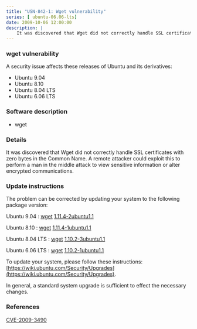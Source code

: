 ```yaml
---
title: "USN-842-1: Wget vulnerability"
series: [ ubuntu-06.06-lts]
date: 2009-10-06 12:00:00
description: |
    It was discovered that Wget did not correctly handle SSL certificates with zero bytes in the Common Name. A remote attacker could exploit this to perform a man in the middle attack to view sensitive information or alter encrypted communications. 
--- 
```

 
### wget vulnerability

A security issue affects these releases of Ubuntu and its derivatives:

* Ubuntu 9.04
* Ubuntu 8.10
* Ubuntu 8.04 LTS
* Ubuntu 6.06 LTS

### Software description

* wget 

### Details

It was discovered that Wget did not correctly handle SSL certificates with zero bytes in the Common Name. A remote attacker could exploit this to perform a man in the middle attack to view sensitive information or alter encrypted communications. 

### Update instructions

The problem can be corrected by updating your system to the following package version:

Ubuntu 9.04
 : [wget](https://launchpad.net/ubuntu/+source/wget) <span> [1.11.4-2ubuntu1.1](https://launchpad.net/ubuntu/+source/wget/1.11.4-2ubuntu1.1) </span> 

Ubuntu 8.10
 : [wget](https://launchpad.net/ubuntu/+source/wget) <span> [1.11.4-1ubuntu1.1](https://launchpad.net/ubuntu/+source/wget/1.11.4-1ubuntu1.1) </span> 

Ubuntu 8.04 LTS
 : [wget](https://launchpad.net/ubuntu/+source/wget) <span> [1.10.2-3ubuntu1.1](https://launchpad.net/ubuntu/+source/wget/1.10.2-3ubuntu1.1) </span> 

Ubuntu 6.06 LTS
 : [wget](https://launchpad.net/ubuntu/+source/wget) <span> [1.10.2-1ubuntu1.1](https://launchpad.net/ubuntu/+source/wget/1.10.2-1ubuntu1.1) </span> 

To update your system, please follow these instructions: [https://wiki.ubuntu.com/Security/Upgrades](https://wiki.ubuntu.com/Security/Upgrades).

In general, a standard system upgrade is sufficient to effect the necessary changes. 

### References

 [CVE-2009-3490](http://people.ubuntu.com/~ubuntu-security/cve/CVE-2009-3490)
 
